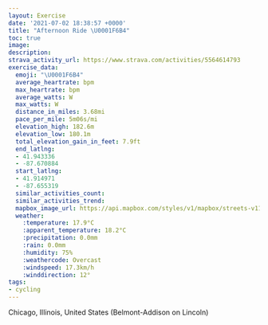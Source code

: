 ```yaml
---
layout: Exercise
date: '2021-07-02 18:38:57 +0000'
title: "Afternoon Ride \U0001F6B4"
toc: true
image:
description:
strava_activity_url: https://www.strava.com/activities/5564614793
exercise_data:
  emoji: "\U0001F6B4"
  average_heartrate: bpm
  max_heartrate: bpm
  average_watts: W
  max_watts: W
  distance_in_miles: 3.68mi
  pace_per_mile: 5m06s/mi
  elevation_high: 182.6m
  elevation_low: 180.1m
  total_elevation_gain_in_feet: 7.9ft
  end_latlng:
  - 41.943336
  - -87.670884
  start_latlng:
  - 41.914971
  - -87.655319
  similar_activities_count:
  similar_activities_trend:
  mapbox_image_url: https://api.mapbox.com/styles/v1/mapbox/streets-v11/static/path-5+787af2-1.0(qoy~Fvd_vOMFe%40l%40OFaB%60Ci%40x%40Ut%40_%40%60%40Ud%40ST%5BZS%60%40SR%5Bf%40%7B%40lAyBlDm%40%7C%40_%40d%40Yd%40GDGNoB~CyAtBoEbHa%40f%40EViDbF%7B%40%60Bo%40t%40wAzBSVuAxBcCnDWb%40i%40r%40%5Dn%40GDqB%40K%40QAwAL_GJoA%3F%7BEHeLHgGJ%7DA%3Fu%40EcCLaBBMBwC%3FeFJk%40%3F%7B%40D%7BDBoBDqAAoCHq%40%3FW%40%5BNk%40%40%3FAK%3FEBOXWJG%40G%3FQKI%40i%40RyCpByBnAGJkBlAWJ%7BClBcAf%40OLsAz%40MT%7DAz%40%7B%40j%40WFe%40%5CQFEFy%40f%40kAx%40eAl%40k%40b%40%7B%40%5C_%40TQBULi%40%60%40GHWLMLYLaAt%40qBlAKJaFtCsFpDKD%5DVSH%5BRAEC%40MP%3FHH%40x%40i%40~%40c%40TSnD_CrImFVIPOpC_BHDAGl%40e%40z%40g%40lBsAXMzAcAn%40%5DpFkDjAq%40DK~%40_%40F%3FCELEBEBBJA%40BHFIMDcAK~ADU%3FFEMFAA%40CMDIEB%40CB%3FFXGC%3FEA%40ACSSA%3F%40DOABIQKACE%3F),pin-s-s+e5b22e(-87.65532,41.91497),pin-s-f+89ae00(-87.67089000000006,41.94333000000008)/auto/800x800?access_token=pk.eyJ1Ijoiam9zaGJlY2ttYW4iLCJhIjoiY205eWR2aDd1MWZ6djJrbXc4a3M0bWZleiJ9.XiG9OWkNcZk2QzjJbxLB4A
  weather:
    :temperature: 17.9°C
    :apparent_temperature: 18.2°C
    :precipitation: 0.0mm
    :rain: 0.0mm
    :humidity: 75%
    :weathercode: Overcast
    :windspeed: 17.3km/h
    :winddirection: 12°
tags:
- cycling
---
```

Chicago, Illinois, United States (Belmont-Addison on Lincoln)
